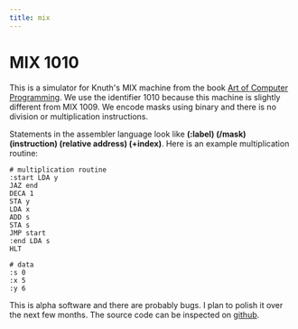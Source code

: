```yaml
---
title: mix
---
```


# MIX 1010


<div id="mix1"></div>
<script>
    var node = document.getElementById('mix1');
    var app = Elm.Main.embed(node);
</script>

This is a simulator for Knuth\'s MIX machine from the book [Art of Computer Programming](https://en.wikipedia.org/wiki/The_Art_of_Computer_Programming). We use the identifier 1010 because this machine is slightly different from MIX 1009. We encode masks using binary and there is no division or multiplication instructions.

Statements in the assembler language look like **(:label) (/mask) (instruction) (relative address) (+index)**. Here is an example multiplication routine:

```{.algorithm}
# multiplication routine
:start LDA y
JAZ end
DECA 1
STA y
LDA x
ADD s
STA s
JMP start
:end LDA s
HLT

# data
:s 0
:x 5
:y 6
```

This is alpha software and there are probably bugs. I plan to polish it over the next few months. The source code can be inspected on [github](https://github.com/danielbarter/elm-mix).

